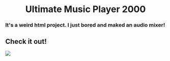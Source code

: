 <h1 align="center">Ultimate Music Player 2000</h1>

### It's a weird html project. I just bored and maked an audio mixer! 

## Check it out!

<a href="#"><img src="https://user-images.githubusercontent.com/80279532/204149423-79f7e0af-c956-4cca-a906-69fc0d35f574.png"></a>

